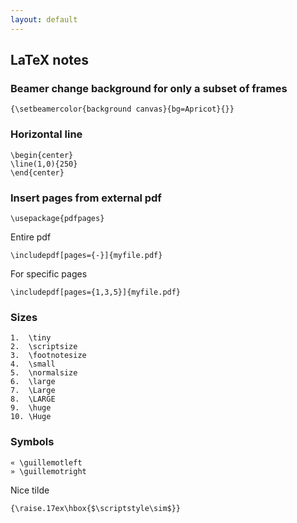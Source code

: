 ```yaml
---
layout: default
---
```


## LaTeX notes

### Beamer change background for only a subset of frames

    {\setbeamercolor{background canvas}{bg=Apricot}{}}

### Horizontal line

    \begin{center}
    \line(1,0){250}
    \end{center}


### Insert pages from external pdf

    \usepackage{pdfpages}

Entire pdf
    
    \includepdf[pages={-}]{myfile.pdf}

For specific pages

    \includepdf[pages={1,3,5}]{myfile.pdf}

### Sizes

	1.	\tiny
	2.	\scriptsize
	3.	\footnotesize
	4.	\small
	5.	\normalsize
	6.	\large
	7.	\Large
	8.	\LARGE
	9.	\huge
	10.	\Huge

### Symbols

    « \guillemotleft
    » \guillemotright

Nice tilde

    {\raise.17ex\hbox{$\scriptstyle\sim$}}

